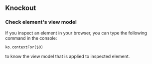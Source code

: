 ## Knockout
 
### Check element's view model
If you inspect an element in your browser, you can type the following command in the console:
```
ko.contextFor($0)
```
to know the view model that is applied to inspected element.
